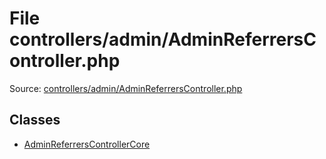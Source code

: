 File controllers/admin/AdminReferrersController.php
=========

Source: [controllers/admin/AdminReferrersController.php](https://github.com/PrestaShop/PrestaShop/blob/1.6.1.2/controllers/admin/AdminReferrersController.php)


Classes
-------

* [AdminReferrersControllerCore](class.AdminReferrersControllerCore.md)

